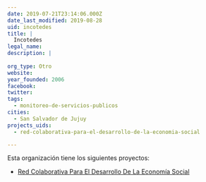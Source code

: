 ```yaml
---
date: 2019-07-21T23:14:06.000Z
date_last_modified: 2019-08-28
uid: incotedes
title: |
  Incotedes
legal_name: 
description: |
  
org_type: Otro
website: 
year_founded: 2006
facebook: 
twitter: 
tags:
  - monitoreo-de-servicios-publicos
cities: 
  - San Salvador de Jujuy
projects_uids:
  - red-colaborativa-para-el-desarrollo-de-la-economia-social

---
```


Esta organización tiene los siguientes proyectos:

- [Red Colaborativa Para El Desarrollo De La Economía Social](/proyectos/red-colaborativa-para-el-desarrollo-de-la-economia-social)
